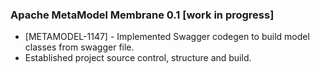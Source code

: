 ### Apache MetaModel Membrane 0.1 [work in progress]

* [METAMODEL-1147] - Implemented Swagger codegen to build model classes from swagger file.
* Established project source control, structure and build.
